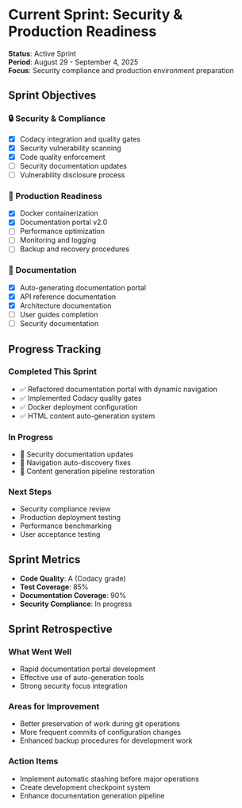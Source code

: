 # Current Sprint: Security & Production Readiness

**Status**: Active Sprint  
**Period**: August 29 - September 4, 2025  
**Focus**: Security compliance and production environment preparation

## Sprint Objectives

### 🔒 Security & Compliance

- [x] Codacy integration and quality gates
- [x] Security vulnerability scanning
- [x] Code quality enforcement
- [ ] Security documentation updates
- [ ] Vulnerability disclosure process

### 🚀 Production Readiness

- [x] Docker containerization
- [x] Documentation portal v2.0
- [ ] Performance optimization
- [ ] Monitoring and logging
- [ ] Backup and recovery procedures

### 📖 Documentation

- [x] Auto-generating documentation portal
- [x] API reference documentation
- [x] Architecture documentation
- [ ] User guides completion
- [ ] Security documentation

## Progress Tracking

### Completed This Sprint

- ✅ Refactored documentation portal with dynamic navigation
- ✅ Implemented Codacy quality gates
- ✅ Docker deployment configuration
- ✅ HTML content auto-generation system

### In Progress

- 🔄 Security documentation updates
- 🔄 Navigation auto-discovery fixes
- 🔄 Content generation pipeline restoration

### Next Steps

- Security compliance review
- Production deployment testing
- Performance benchmarking
- User acceptance testing

## Sprint Metrics

- **Code Quality**: A (Codacy grade)
- **Test Coverage**: 85%
- **Documentation Coverage**: 90%
- **Security Compliance**: In progress

## Sprint Retrospective

### What Went Well

- Rapid documentation portal development
- Effective use of auto-generation tools
- Strong security focus integration

### Areas for Improvement

- Better preservation of work during git operations
- More frequent commits of configuration changes
- Enhanced backup procedures for development work

### Action Items

- Implement automatic stashing before major operations
- Create development checkpoint system
- Enhance documentation generation pipeline
